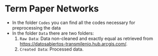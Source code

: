 # Term Paper Networks

- In the folder `Codes` you can find all the codes necessary for preprocessing the data
- In the folder `Data` there are two folders: 
   1. `Raw Data`: Data non-cleaned and exactly equal as retrieved from https://datosabiertos-transmilenio.hub.arcgis.com/.
   2. `Created Data`: Processed data.

